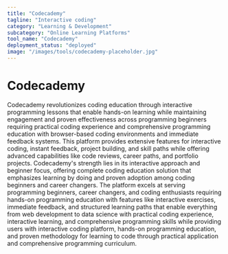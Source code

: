 ```yaml
---
title: "Codecademy"
tagline: "Interactive coding"
category: "Learning & Development"
subcategory: "Online Learning Platforms"
tool_name: "Codecademy"
deployment_status: "deployed"
image: "/images/tools/codecademy-placeholder.jpg"
---
```


# Codecademy

Codecademy revolutionizes coding education through interactive programming lessons that enable hands-on learning while maintaining engagement and proven effectiveness across programming beginners requiring practical coding experience and comprehensive programming education with browser-based coding environments and immediate feedback systems. This platform provides extensive features for interactive coding, instant feedback, project building, and skill paths while offering advanced capabilities like code reviews, career paths, and portfolio projects. Codecademy's strength lies in its interactive approach and beginner focus, offering complete coding education solution that emphasizes learning by doing and proven adoption among coding beginners and career changers. The platform excels at serving programming beginners, career changers, and coding enthusiasts requiring hands-on programming education with features like interactive exercises, immediate feedback, and structured learning paths that enable everything from web development to data science with practical coding experience, interactive learning, and comprehensive programming skills while providing users with interactive coding platform, hands-on programming education, and proven methodology for learning to code through practical application and comprehensive programming curriculum.